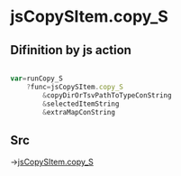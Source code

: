 # jsCopySItem.copy_S

## Difinition by js action

```js.js

var=runCopy_S
	?func=jsCopySItem.copy_S
		&copyDirOrTsvPathToTypeConString
		&selectedItemString
		&extraMapConString
```

## Src

->[jsCopySItem.copy_S](https://github.com/puutaro/CommandClick/blob/master/app/src/main/java/com/puutaro/commandclick/fragment_lib/terminal_fragment/js_interface/list_index/JsCopySItem.kt#L32)


